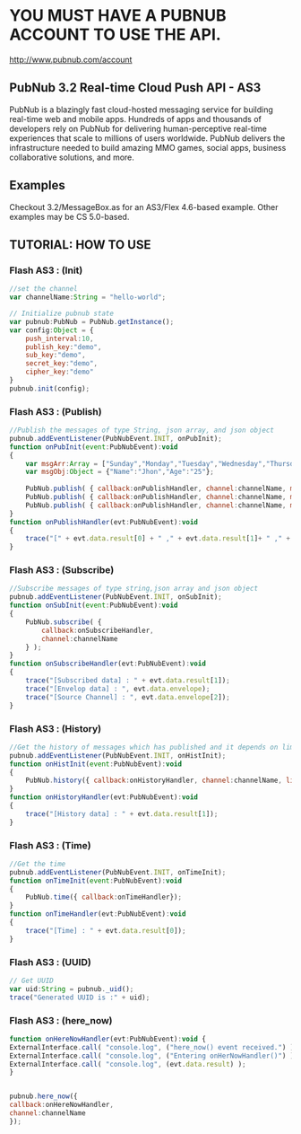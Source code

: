 # YOU MUST HAVE A PUBNUB ACCOUNT TO USE THE API.
http://www.pubnub.com/account

## PubNub 3.2 Real-time Cloud Push API - AS3

PubNub is a blazingly fast cloud-hosted messaging service for building
real-time web and mobile apps. Hundreds of apps and thousands of developers
rely on PubNub for delivering human-perceptive real-time
experiences that scale to millions of users worldwide. PubNub delivers
the infrastructure needed to build amazing MMO games, social apps,
business collaborative solutions, and more.

## Examples
Checkout 3.2/MessageBox.as for an AS3/Flex 4.6-based example. Other examples may be CS 5.0-based.

## TUTORIAL: HOW TO USE

### Flash AS3 : (Init)

```javascript
//set the channel
var channelName:String = "hello-world";

// Initialize pubnub state
var pubnub:PubNub = PubNub.getInstance(); 
var config:Object = {    
    push_interval:10,
    publish_key:"demo",
    sub_key:"demo",
    secret_key:"demo",
    cipher_key:"demo"
}    
pubnub.init(config);    
```

### Flash AS3 : (Publish)

```javascript
//Publish the messages of type String, json array, and json object
pubnub.addEventListener(PubNubEvent.INIT, onPubInit);
function onPubInit(event:PubNubEvent):void
{
    var msgArr:Array = ["Sunday","Monday","Tuesday","Wednesday","Thursday","Friday","Saturday"];
    var msgObj:Object = {"Name":"Jhon","Age":"25"};
    
    PubNub.publish( { callback:onPublishHandler, channel:channelName, message:"Hello AS3"} ); //string message
    PubNub.publish( { callback:onPublishHandler, channel:channelName, message:msgArr} ); // array
    PubNub.publish( { callback:onPublishHandler, channel:channelName, message:msgObj} ); //object
}
function onPublishHandler(evt:PubNubEvent):void
{
    trace("[" + evt.data.result[0] + " ," + evt.data.result[1]+ " ," + evt.data.result[2] + "]");
}
```

### Flash AS3 : (Subscribe)

```javascript
//Subscribe messages of type string,json array and json object
pubnub.addEventListener(PubNubEvent.INIT, onSubInit);
function onSubInit(event:PubNubEvent):void
{
    PubNub.subscribe( {
        callback:onSubscribeHandler,
        channel:channelName
    } );
}
function onSubscribeHandler(evt:PubNubEvent):void
{  
    trace("[Subscribed data] : " + evt.data.result[1]);
    trace("[Envelop data] : ", evt.data.envelope);
    trace("[Source Channel] : ", evt.data.envelope[2]);
}
```

### Flash AS3 : (History)

```javascript
//Get the history of messages which has published and it depends on limit
pubnub.addEventListener(PubNubEvent.INIT, onHistInit);
function onHistInit(event:PubNubEvent):void
{
    PubNub.history({ callback:onHistoryHandler, channel:channelName, limit:"3"});
}
function onHistoryHandler(evt:PubNubEvent):void
{  
    trace("[History data] : " + evt.data.result[1]);
}
```

### Flash AS3 : (Time)

```javascript
//Get the time
pubnub.addEventListener(PubNubEvent.INIT, onTimeInit);
function onTimeInit(event:PubNubEvent):void
{
    PubNub.time({ callback:onTimeHandler});
}
function onTimeHandler(evt:PubNubEvent):void
{  
    trace("[Time] : " + evt.data.result[0]);
}
```
    
### Flash AS3 : (UUID)

```javascript
// Get UUID
var uid:String = pubnub._uid();        
trace("Generated UUID is :" + uid);
```

### Flash AS3 : (here_now)

```javascript
function onHereNowHandler(evt:PubNubEvent):void {
ExternalInterface.call( "console.log", ("here_now() event received.") );
ExternalInterface.call( "console.log", ("Entering onHerNowHandler()") );
ExternalInterface.call( "console.log", (evt.data.result) );
}


pubnub.here_now({
callback:onHereNowHandler,
channel:channelName
});
```